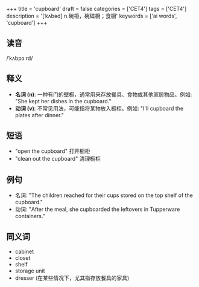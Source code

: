 +++
title = 'cupboard'
draft = false
categories = ['CET4']
tags = ['CET4']
description = '[ˈkʌbəd] n.碗柜，碗碟橱；食橱'
keywords = ['ai words', 'cupboard']
+++

## 读音
/ˈkʌbpɔːrd/

## 释义
- **名词 (n)**: 一种有门的壁橱，通常用来存放餐具、食物或其他家居物品。例如: "She kept her dishes in the cupboard."
- **动词 (v)**: 不常见用法，可能指将某物放入橱柜。例如: "I'll cupboard the plates after dinner."

## 短语
- "open the cupboard" 打开橱柜
- "clean out the cupboard" 清理橱柜

## 例句
- 名词: "The children reached for their cups stored on the top shelf of the cupboard."
- 动词: "After the meal, she cupboarded the leftovers in Tupperware containers."

## 同义词
- cabinet
- closet
- shelf
- storage unit
- dresser (在某些情况下，尤其指存放餐具的家具)
